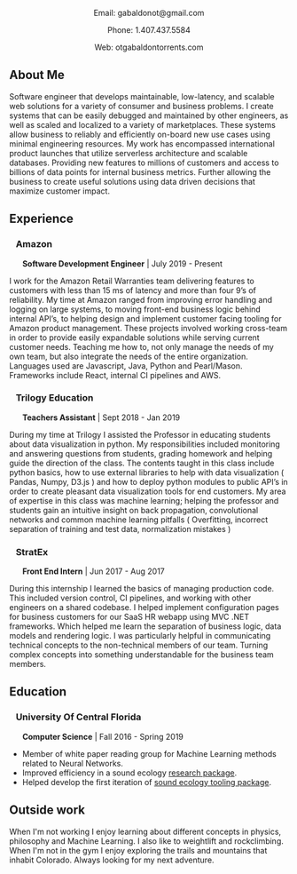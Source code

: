 
  <p align="center">Email: gabaldonot@gmail.com</p>
  <p align="center">Phone: 1.407.437.5584</p>
  <p align="center">Web: otgabaldontorrents.com</p>
  
## About Me

Software engineer that develops maintainable, low-latency, and scalable web solutions for a variety of consumer and business problems. I create systems that can be easily debugged and maintained by other engineers, as well as scaled and localized to a variety of marketplaces. These systems allow business to reliably and efficiently on-board new use cases using minimal engineering resources. My work has encompassed international product launches that utilize serverless architecture and scalable databases. Providing new features to millions of customers and access to billions of data points for internal business metrics. Further allowing the business to create useful solutions using data driven decisions that maximize customer impact.

## Experience

### &nbsp;&nbsp; **Amazon**
 &nbsp;&nbsp;&nbsp;&nbsp;&nbsp; **Software Development Engineer** | July 2019 - Present   
 
I work for the Amazon Retail Warranties team delivering features to customers with less than 15 ms of latency and more than four 9’s of reliability. My time at Amazon ranged from improving error handling and logging on large systems, to moving front-end business logic behind internal API’s, to helping design and implement customer facing tooling for Amazon product management. These projects involved working cross-team in order to provide easily expandable solutions while serving current customer needs. Teaching me how to, not only manage the needs of my own team, but also integrate the needs of the entire organization. Languages used are Javascript, Java, Python and Pearl/Mason. Frameworks include React, internal CI pipelines and AWS. 
 
### &nbsp;&nbsp; **Trilogy Education**
 &nbsp;&nbsp;&nbsp;&nbsp;&nbsp; **Teachers Assistant** | Sept 2018 - Jan 2019 
 
During my time at Trilogy I assisted the Professor in educating students about data visualization in python. My responsibilities included monitoring and answering questions from students, grading homework and helping guide the direction of the class. The contents taught in this class include python basics, how to use external libraries to help with data visualization ( Pandas, Numpy, D3.js ) and how to deploy python modules to public API’s in order to create pleasant data visualization tools for end customers. My area of expertise in this class was machine learning; helping the professor and students gain an intuitive insight on back propagation, convolutional networks and common machine learning pitfalls ( Overfitting, incorrect separation of training and test data, normalization mistakes ) 
 
### &nbsp;&nbsp; **StratEx**
 &nbsp;&nbsp;&nbsp;&nbsp;&nbsp; **Front End Intern** | Jun 2017 - Aug 2017

During this internship I learned the basics of managing production code. This included version control, CI pipelines, and working with other engineers on a shared codebase. I helped implement configuration pages for business customers for our SaaS HR webapp using MVC .NET frameworks. Which helped me learn the separation of business logic, data models and rendering logic. I was particularly helpful in communicating technical concepts to the non-technical members of our team. Turning complex concepts into something understandable for the business team members. 


## Education

### &nbsp;&nbsp; **University Of Central Florida**
 &nbsp;&nbsp;&nbsp;&nbsp;&nbsp; **Computer Science** | Fall 2016 - Spring 2019
 
 * Member of white paper reading group for Machine Learning methods related to Neural Networks.
 * Improved efficiency in a sound ecology [research package](https://github.com/OtGabaldon/soundecology).
 * Helped develop the first iteration of [sound ecology tooling package](https://github.com/jonathanbeever/mangrove).

## Outside work

When I'm not working I enjoy learning about different concepts in physics, philosophy and Machine Learning. I also like to weightlift and rockclimbing. When I'm not in the gym I enjoy exploring the trails and mountains that inhabit Colorado. Always looking for my next adventure.


